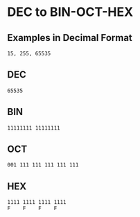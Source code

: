 # DEC to BIN-OCT-HEX

## Examples in Decimal Format
```
15, 255, 65535
```

## DEC
```
65535
```

## BIN
```
11111111 11111111
```
## OCT
```
001 111 111 111 111 111
```

## HEX
```
1111 1111 1111 1111
F    F    F    F
```
